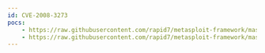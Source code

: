 ```yaml
---
id: CVE-2008-3273
pocs:
    - https://raw.githubusercontent.com/rapid7/metasploit-framework/master/modules/auxiliary/scanner/http/jboss_status.rb
    - https://raw.githubusercontent.com/rapid7/metasploit-framework/master/modules/auxiliary/scanner/http/jboss_vulnscan.rb
---
```

